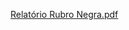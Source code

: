 [Relatório Rubro Negra.pdf](https://github.com/Freitas-gui/Red-black-tree/files/6429362/Relatorio.Rubro.Negra.pdf)
